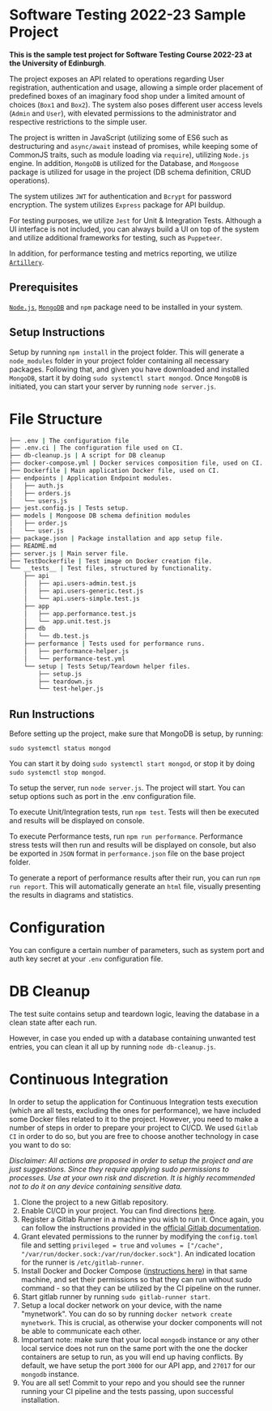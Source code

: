 # Software Testing 2022-23 Sample Project

**This is the sample test project for Software Testing Course 2022-23 at the University of Edinburgh**.

The project exposes an API related to operations regarding User registration, authentication and usage, allowing a simple order placement of predefined boxes of an imaginary food shop under a limited amount of choices (`Box1` and `Box2`). The system also poses different user access levels (`Admin` and `User`), with elevated permissions to the administrator and respective restrictions to the simple user.

The project is written in JavaScript (utilizing some of ES6 such as destructuring and `async/await` instead of promises, while keeping some of CommonJS traits, such as module loading via `require`), utilizing `Node.js` engine. In addition, `MongoDB` is utilized for the Database, and `Mongoose` package is utilized for usage in the project (DB schema definition, CRUD operations).

The system utilizes `JWT` for authentication and `Bcrypt` for password encryption.
The system utilizes `Express` package for API buildup. 

For testing purposes, we utilize `Jest` for Unit & Integration Tests. Although a UI interface is not included, you can always build a UI on top of the system and utilize additional frameworks for testing, such as `Puppeteer`.

In addition, for performance testing and metrics reporting, we utilize [`Artillery`](https://www.artillery.io/).

## Prerequisites
[`Node.js`]("https://nodejs.org/en/"), [`MongoDB`]("https://www.mongodb.com/") and `npm` package need to be installed in your system.

## Setup Instructions
Setup by running `npm install` in the project folder.
This will generate a `node_modules` folder in your project folder containing all necessary packages.
Following that, and given you have downloaded and installed `MongoDB`, start it by doing `sudo systemctl start mongod`.
Once `MongoDB` is initiated, you can start your server by running `node server.js`.

# File Structure

```bash
├── .env | The configuration file
├── .env.ci | The configuration file used on CI.
├── db-cleanup.js | A script for DB cleanup
├── docker-compose.yml | Docker services composition file, used on CI.
├── Dockerfile | Main application Docker file, used on CI.
├── endpoints | Application Endpoint modules.
│   ├── auth.js
│   ├── orders.js
│   └── users.js
├── jest.config.js | Tests setup.
├── models | Mongoose DB schema definition modules
│   ├── order.js
│   └── user.js
├── package.json | Package installation and app setup file.
├── README.md
├── server.js | Main server file.
├── TestDockerfile | Test image on Docker creation file.
└── __tests__ | Test files, structured by functionality.
    ├── api
    │   ├── api.users-admin.test.js
    │   ├── api.users-generic.test.js
    │   └── api.users-simple.test.js
    ├── app
    │   ├── app.performance.test.js
    │   └── app.unit.test.js
    ├── db
    │   └── db.test.js
    ├── performance | Tests used for performance runs.
    │   ├── performance-helper.js
    │   └── performance-test.yml
    └── setup | Tests Setup/Teardown helper files.
        ├── setup.js
        ├── teardown.js
        └── test-helper.js
```

## Run Instructions
Before setting up the project, make sure that MongoDB is setup, by running:

```
sudo systemctl status mongod
```

You can start it by doing `sudo systemctl start mongod`, or stop it by doing `sudo systemctl stop mongod`.

To setup the server, run `node server.js`. The project will start.
You can setup options such as port in the .env configuration file.

To execute Unit/Integration tests, run `npm test`.
Tests will then be executed and results will be displayed on console.

To execute Performance tests, run `npm run performance`.
Performance stress tests will then run and results will be displayed on console, but also be exported in `JSON` format in `performance.json` file on the base project folder.

To generate a report of performance results after their run, you can run `npm run report`.
This will automatically generate an `html` file, visually presenting the results in diagrams and statistics.

# Configuration
You can configure a certain number of parameters, such as system port and auth key secret at your `.env` configuration file.

# DB Cleanup
The test suite contains setup and teardown logic, leaving the database in a clean state after each run.

However, in case you ended up with a database containing unwanted test entries, you can clean it all up by running `node db-cleanup.js`.

# Continuous Integration
In order to setup the application for Continuous Integration tests execution (which are all tests, excluding the ones for performance), we have included some Docker files related to it to the project. However, you need to make a number of steps in order to prepare your project to CI/CD. We used `Gitlab CI` in order to do so, but you are free to choose another technology in case you want to do so:

*Disclaimer: All actions are proposed in order to setup the project and are just suggestions. Since they require applying sudo permissions to processes. Use at your own risk and discretion. It is highly recommended not to do it on any device containing sensitive data.*

1. Clone the project to a new Gitlab repository.
2. Enable CI/CD in your project. You can find directions [here](https://docs.gitlab.com/ee/ci/enable_or_disable_ci.html).
3. Register a Gitlab Runner in a machine you wish to run it. Once again, you can follow the instructions provided in the [official Gitlab documentation](https://docs.gitlab.com/runner/register/).
4. Grant elevated permissions to the runner by modifying the `config.toml` file and setting `privileged = true` and `volumes = ["/cache", "/var/run/docker.sock:/var/run/docker.sock"]`. An indicated location for the runner is `/etc/gitlab-runner`.
5. Install Docker and Docker Compose ([instructions here](https://docs.docker.com/engine/install/)) in that same machine, and set their permissions so that they can run without sudo command - so that they can be utilized by the CI pipeline on the runner.
6. Start gitlab runner by running `sudo gitlab-runner start`.
7. Setup a local docker network on your device, with the name "mynetwork". You can do so by running `docker network create mynetwork`. This is crucial, as otherwise your docker components will not be able to communicate each other.
8. Important note: make sure that your local `mongodb` instance or any other local service does not run on the same port with the one the docker containers are setup to run, as you will end up having conflicts. By default, we have setup the port `3000` for our API app, and `27017` for our `mongodb` instance.
9. You are all set! Commit to your repo and you should see the runner running your CI pipeline and the tests passing, upon successful installation.